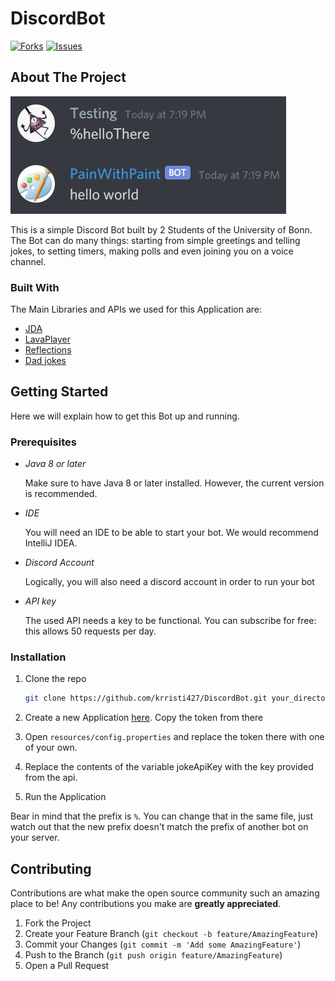 # DiscordBot

[![Forks][forks-shield]][forks-url]
[![Issues][issues-shield]][issues-url]

<!-- ABOUT THE PROJECT -->
## About The Project

![Product Name Screen Shot][product-screenshot]

This is a simple Discord Bot built by 2 Students of the University of Bonn.
The Bot can do many things: starting from simple greetings and telling jokes, 
to setting timers, making polls and even joining you on a voice channel. 

### Built With

The Main Libraries and APIs we used for this Application are: 
* [JDA](https://github.com/DV8FromTheWorld/JDA)
* [LavaPlayer](https://github.com/sedmelluq/lavaplayer)
* [Reflections](https://github.com/ronmamo/reflections)
* [Dad jokes](https://rapidapi.com/KegenGuyll/api/dad-jokes/details)


## Getting Started

Here we will explain how to get this Bot up and running.

### Prerequisites

* _Java 8 or later_

  Make sure to have Java 8 or later installed. However, the current version is recommended. 
* _IDE_

    You will need an IDE to be able to start your bot. We would recommend IntelliJ IDEA.
* _Discord Account_ 

    Logically, you will also need a discord account in order to run your bot 

* _API key_
    
    The used API needs a key to be functional. You can subscribe for free: this allows 50 requests per day. 

### Installation

1. Clone the repo
   ```sh
   git clone https://github.com/krristi427/DiscordBot.git your_directory
   ```
   
2. Create a new Application [here](https://discord.com/developers/applications). Copy the token from there
3. Open ```resources/config.properties``` and replace the token there with one of your own. 
4. Replace the contents of the variable jokeApiKey with the key provided from the api.  
5. Run the Application

Bear in mind that the prefix is ```%```. You can change that in the same file, just watch out that the new prefix 
doesn't match the prefix of another bot on your server. 


<!-- CONTRIBUTING -->
## Contributing

Contributions are what make the open source community such an amazing place to be! Any contributions you make are **greatly appreciated**.

1. Fork the Project
2. Create your Feature Branch (`git checkout -b feature/AmazingFeature`)
3. Commit your Changes (`git commit -m 'Add some AmazingFeature'`)
4. Push to the Branch (`git push origin feature/AmazingFeature`)
5. Open a Pull Request

[forks-shield]: https://img.shields.io/github/forks/krristi427/DiscordBot
[forks-url]: https://github.com/krristi427/DiscordBot/network/members

[issues-shield]: https://img.shields.io/github/issues/krristi427/DiscordBot
[issues-url]: https://github.com/krristi427/DiscordBot/issues

[product-screenshot]: img/helloWorld.png
